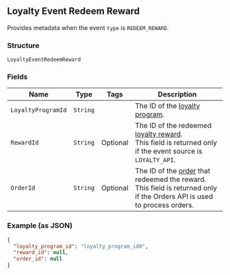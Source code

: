 ## Loyalty Event Redeem Reward

Provides metadata when the event `type` is `REDEEM_REWARD`.

### Structure

`LoyaltyEventRedeemReward`

### Fields

| Name | Type | Tags | Description |
|  --- | --- | --- | --- |
| `LoyaltyProgramId` | `String` |  | The ID of the [loyalty program](#type-LoyaltyProgram). |
| `RewardId` | `String` | Optional | The ID of the redeemed [loyalty reward](#type-LoyaltyReward).<br>This field is returned only if the event source is `LOYALTY_API`. |
| `OrderId` | `String` | Optional | The ID of the [order](#type-Order) that redeemed the reward.<br>This field is returned only if the Orders API is used to process orders. |

### Example (as JSON)

```json
{
  "loyalty_program_id": "loyalty_program_id0",
  "reward_id": null,
  "order_id": null
}
```

